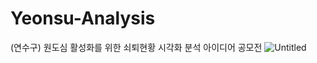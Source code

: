 # Yeonsu-Analysis
(연수구) 원도심 활성화를 위한 쇠퇴현황 시각화 분석 아이디어 공모전 
![Untitled](https://user-images.githubusercontent.com/117700630/210171264-dd89d8b0-82aa-4d25-a03c-1b2975ac53a4.png)
